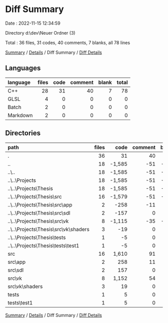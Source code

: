 # Diff Summary

Date : 2022-11-15 12:34:59

Directory d:\\dev\\Neuer Ordner (3)

Total : 36 files,  31 codes, 40 comments, 7 blanks, all 78 lines

[Summary](results.md) / [Details](details.md) / Diff Summary / [Diff Details](diff-details.md)

## Languages
| language | files | code | comment | blank | total |
| :--- | ---: | ---: | ---: | ---: | ---: |
| C++ | 28 | 31 | 40 | 7 | 78 |
| GLSL | 4 | 0 | 0 | 0 | 0 |
| Batch | 2 | 0 | 0 | 0 | 0 |
| Markdown | 2 | 0 | 0 | 0 | 0 |

## Directories
| path | files | code | comment | blank | total |
| :--- | ---: | ---: | ---: | ---: | ---: |
| . | 36 | 31 | 40 | 7 | 78 |
| .. | 18 | -1,585 | -51 | -235 | -1,871 |
| ..\\.. | 18 | -1,585 | -51 | -235 | -1,871 |
| ..\\..\\Projects | 18 | -1,585 | -51 | -235 | -1,871 |
| ..\\..\\Projects\\Thesis | 18 | -1,585 | -51 | -235 | -1,871 |
| ..\\..\\Projects\\Thesis\\src | 16 | -1,579 | -51 | -233 | -1,863 |
| ..\\..\\Projects\\Thesis\\src\\app | 2 | -258 | -11 | -36 | -305 |
| ..\\..\\Projects\\Thesis\\src\\sdl | 2 | -157 | 0 | -19 | -176 |
| ..\\..\\Projects\\Thesis\\src\\vk | 8 | -1,115 | -35 | -165 | -1,315 |
| ..\\..\\Projects\\Thesis\\src\\vk\\shaders | 3 | -19 | 0 | -5 | -24 |
| ..\\..\\Projects\\Thesis\\tests | 1 | -5 | 0 | -1 | -6 |
| ..\\..\\Projects\\Thesis\\tests\\test1 | 1 | -5 | 0 | -1 | -6 |
| src | 16 | 1,610 | 91 | 240 | 1,941 |
| src\\app | 2 | 258 | 11 | 36 | 305 |
| src\\sdl | 2 | 157 | 0 | 19 | 176 |
| src\\vk | 8 | 1,152 | 54 | 171 | 1,377 |
| src\\vk\\shaders | 3 | 19 | 0 | 5 | 24 |
| tests | 1 | 5 | 0 | 1 | 6 |
| tests\\test1 | 1 | 5 | 0 | 1 | 6 |

[Summary](results.md) / [Details](details.md) / Diff Summary / [Diff Details](diff-details.md)